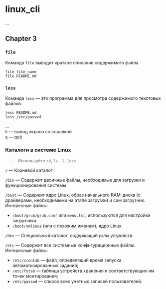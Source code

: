 # linux_cli

...

## Chapter 3

### `file`

Команда `file` выводит краткое описание содержимого файла.

```
file file_name
file README.md
```

### `less`

Команда `less` — это программа для просмотра содержимого текстовых файлов.

```
less README.md
less /etc/passwd
```

...  
`h` — вывод экрана со справкой  
`q` — quit


### Каталоги в системе Linux

> Используйте `cd`, `ls -l`, `less`

`/` — Корневой каталог

`/bin` — Содержит двоичные файлы, необходимые для загрузки и функционирования системы

`/boot` — Содержит ядро Linux, образ начального RAM-диска (с драйверами, необходимыми на этапе загрузки) и сам загрузчик.  
Интересные файлы:
- `/boot/grub/grub.conf` или `menu.lst`, используются для настройки загрузчика.  
- `/boot/vmlinuz` (или с похожим именем), ядро Linux

`/dev` — Специальный каталог, содержащий _узлы устройств._

`/etc` — Содержит все системные конфигурационные файлы.  
Интересные файлы:
- `/etc/crontab` — файл, определящий время запуска автоматизированных заданий;
- `/etc/fstab` — таблица устройств хранения и соответствующих им точек монтирования;
- `/etc/passwd` — список всех учетных записей пользователей.
